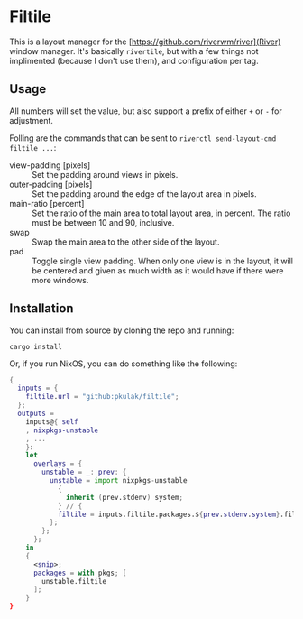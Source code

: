 # Filtile

This is a layout manager for the [https://github.com/riverwm/river](River) window
manager. It's basically `rivertile`, but with a few things not implimented (because
I don't use them), and configuration per tag.

## Usage

All numbers will set the value, but also support a prefix of either `+` or `-`
for adjustment.

Folling are the commands that can be sent to `riverctl send-layout-cmd filtile ...`:

<dl>
    <dt>view-padding [pixels]</dt>
    <dd>Set the padding around views in pixels.</dd>
    <dt>outer-padding [pixels]</dt>
    <dd>Set the padding around the edge of the layout area in pixels.</dd>
    <dt>main-ratio [percent]</dt>
    <dd>Set the ratio of the main area to total layout area, in percent. The
        ratio must be between 10 and 90, inclusive.</dd>
    <dt>swap<dt>
    <dd>Swap the main area to the other side of the layout.</dd>
    <dt>pad</dt>
    <dd>Toggle single view padding. When only one view is in the layout, it
        will be centered and given as much width as it would have if there
        were more windows.</dd>
</dl>

## Installation

You can install from source by cloning the repo and running:

    cargo install

Or, if you run NixOS, you can do something like the following:

```nix
{
  inputs = {
    filtile.url = "github:pkulak/filtile";
  };
  outputs =
    inputs@{ self
    , nixpkgs-unstable
    , ...
    }:
    let
      overlays = {
        unstable = _: prev: {
          unstable = import nixpkgs-unstable
            {
              inherit (prev.stdenv) system;
            } // {
            filtile = inputs.filtile.packages.${prev.stdenv.system}.filtile;
          };
        };
      };
    in
    {
      <snip>;
      packages = with pkgs; [
        unstable.filtile
      ];
    }
}
```
